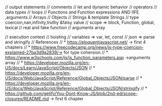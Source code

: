 // output statements 
// comments 
// let and dynamic behavior 
// operators 
// data types 
// loops 
// Functions and Function expressions AND IIFE ,arguments 
// Arrays 
// Objects 
// Strings & template Strings 
// type coercion,nan,infinity,truthy &falsy value
// scope => block, Function, global, lexical
// real and fake function
// arguments array

// execution context
// hoisting
// variables => var, let, const
// json => parse and stringify 
// References
// * https://eloquentjavascript.net/ -> first 4 chapters
// * https://www.freecodecamp.org/news/js-type-coercion-explained-27ba3d9a2839/-> for type cohersion 
// * https://www.w3schools.com/js/js_function_parameters.asp  ->arguments array
// * https://developer.mozilla.org/en-US/docs/Learn/JavaScript/Objects/JSON
// * https://developer.mozilla.org/en-US/docs/Web/JavaScript/Reference/Global_Objects/JSON/parse
// * https://developer.mozilla.org/en-US/docs/Web/JavaScript/Reference/Global_Objects/JSON/stringify
// * https://github.com/getify/You-Dont-Know-JS/blob/2nd-ed/scope-closures/README.md -> first 6 chapter

